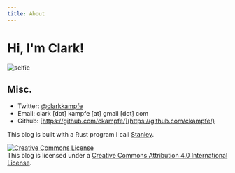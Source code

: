```yaml
---
title: About
---
```


# Hi, I'm Clark!
![selfie](https://i.imgur.com/kg2RMgJ.jpg)

## Misc.

- Twitter: [@clarkkampfe](https://twitter.com/clarkkampfe)
- Email: clark [dot] kampfe [at] gmail [dot] com
- Github: [https://github.com/ckampfe/](https://github.com/ckampfe/)

This blog is built with a Rust program I call [Stanley](https://github.com/ckampfe/stanley-rs).

<a rel="license" href="http://creativecommons.org/licenses/by/4.0/"><img alt="Creative Commons License" style="border-width:0" src="https://i.creativecommons.org/l/by/4.0/88x31.png" /></a><br />This blog is licensed under a <a rel="license" href="http://creativecommons.org/licenses/by/4.0/">Creative Commons Attribution 4.0 International License</a>.
